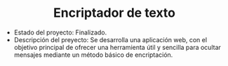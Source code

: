 <h1 align="center"> Encriptador de texto </h1>

- Estado del proyecto: Finalizado.
- Descripción del preyecto: Se desarrolla una aplicación web, con el objetivo principal de ofrecer una herramienta útil y sencilla para ocultar mensajes mediante un método básico de encriptación. 
